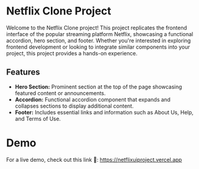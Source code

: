 # Netflix Clone Project

Welcome to the Netflix Clone project! This project replicates the frontend interface of the popular streaming platform Netflix, showcasing a functional accordion, hero section, and footer. Whether you're interested in exploring frontend development or looking to integrate similar components into your project, this project provides a hands-on experience.

## Features

- **Hero Section:** Prominent section at the top of the page showcasing featured content or announcements.
- **Accordion:** Functional accordion component that expands and collapses sections to display additional content.
- **Footer:** Includes essential links and information such as About Us, Help, and Terms of Use.

# Demo
For a live demo, check out this link 🔗: https://netflixuiproject.vercel.app
